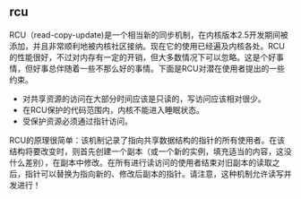 ## rcu

RCU（read-copy-update)是一个相当新的同步机制，在内核版本2.5开发期间被添加，并且非常顺利地被内核社区接纳。现在它的使用已经遍及内核各处。RCU的性能很好，不过对内存有一定的开销，但大多数情况下可以忽略。这是个好事情，但好事总伴随着一些不那么好的事情。下面是RCU对潜在使用者提出的一些约束。

* 对共享资源的访问在大部分时间应该是只读的，写访问应该相对很少。
* 在RCU保护的代码范围内，内核不能进入睡眠状态。
* 受保护资源必须通过指针访问。

RCU的原理很简单：该机制记录了指向共享数据结构的指针的所有使用者。在该结构将要改变时，则首先创建一个副本（或一个新的实例，填充适当的内容，这没什么差别），在副本中修改。在所有进行读访问的使用者结束对旧副本的读取之后，指针可以替换为指向新的、修改后副本的指针。请注意，这种机制允许读写并发进行！